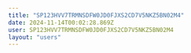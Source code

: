 ```yaml
---
title: "SP123HVV7TRMNSDFW0JD0FJXS2CD7V5NKZ5BN02M4"
date: 2024-11-14T00:02:28.869Z
user: SP123HVV7TRMNSDFW0JD0FJXS2CD7V5NKZ5BN02M4
layout: "users"
---
```

    